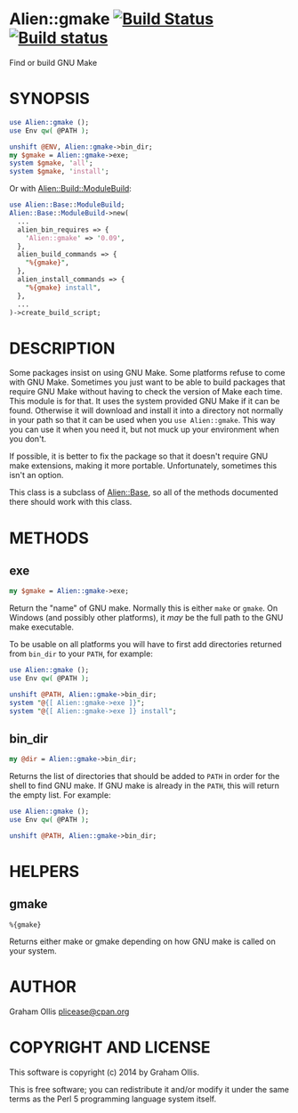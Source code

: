 # Alien::gmake [![Build Status](https://secure.travis-ci.org/Perl5-Alien/Alien-gmake.png)](http://travis-ci.org/Perl5-Alien/Alien-gmake) [![Build status](https://ci.appveyor.com/api/projects/status/2n8jg5pikac3g953/branch/master?svg=true)](https://ci.appveyor.com/project/plicease/Alien-gmake/branch/master)

Find or build GNU Make

# SYNOPSIS

```perl
use Alien::gmake ();
use Env qw( @PATH );

unshift @ENV, Alien::gmake->bin_dir;
my $gmake = Alien::gmake->exe;
system $gmake, 'all';
system $gmake, 'install';
```

Or with [Alien::Build::ModuleBuild](https://metacpan.org/pod/Alien::Build::ModuleBuild):

```perl
use Alien::Base::ModuleBuild;
Alien::Base::ModuleBuild->new(
  ...
  alien_bin_requires => {
    'Alien::gmake' => '0.09',
  },
  alien_build_commands => {
    "%{gmake}",
  },
  alien_install_commands => {
    "%{gmake} install",
  },
  ...
)->create_build_script;
```

# DESCRIPTION

Some packages insist on using GNU Make.  Some platforms refuse to come with GNU Make.
Sometimes you just want to be able to build packages that require GNU Make without
having to check the version of Make each time.  This module is for that.  It uses the
system provided GNU Make if it can be found.  Otherwise it will download and install
it into a directory not normally in your path so that it can be used when you
`use Alien::gmake`.  This way you can use it when you need it, but not muck up your
environment when you don't.

If possible, it is better to fix the package so that it doesn't require GNU make
extensions, making it more portable.  Unfortunately, sometimes this isn't an option.

This class is a subclass of [Alien::Base](https://metacpan.org/pod/Alien::Base), so all of the methods documented there
should work with this class.

# METHODS

## exe

```perl
my $gmake = Alien::gmake->exe;
```

Return the "name" of GNU make.  Normally this is either `make` or `gmake`.  On
Windows (and possibly other platforms), it _may_ be the full path to the GNU make
executable.

To be usable on all platforms you will have to first add directories returned
from `bin_dir` to your `PATH`, for example:

```perl
use Alien::gmake ();
use Env qw( @PATH );

unshift @PATH, Alien::gmake->bin_dir;
system "@{[ Alien::gmake->exe ]}";
system "@{[ Alien::gmake->exe ]} install";
```

## bin\_dir

```perl
my @dir = Alien::gmake->bin_dir;
```

Returns the list of directories that should be added to `PATH` in order for the
shell to find GNU make.  If GNU make is already in the `PATH`, this will return
the empty list.  For example:

```perl
use Alien::gmake ();
use Env qw( @PATH );

unshift @PATH, Alien::gmake->bin_dir;
```

# HELPERS

## gmake

```
%{gmake}
```

Returns either make or gmake depending on how GNU make is called on your
system.

# AUTHOR

Graham Ollis <plicease@cpan.org>

# COPYRIGHT AND LICENSE

This software is copyright (c) 2014 by Graham Ollis.

This is free software; you can redistribute it and/or modify it under
the same terms as the Perl 5 programming language system itself.
